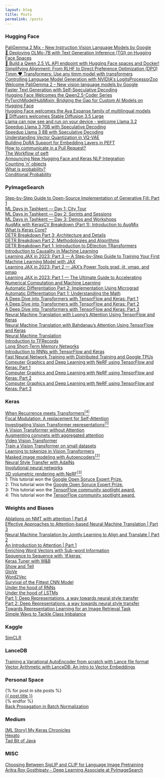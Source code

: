 ```yaml
---
layout: blog
title: Posts
permalink: /posts
---
```

<!-- Write the Post page here -->
<div class="main">
   <div class="post-wrap archive">
      <h3>Hugging Face</h3>
      <article class="archive-item">
         <a class="archive-item-link" href="https://huggingface.co/blog/paligemma2mix" target="_blank" rel="noopener noreferrer">PaliGemma 2 Mix - New Instruction Vision Language Models by Google</a>
      </article>
      <article class="archive-item">
         <a class="archive-item-link" href="https://huggingface.co/blog/ariG23498/tgi-spaces" target="_blank" rel="noopener noreferrer">🚀 Deploying OLMo-7B with Text Generation Inference (TGI) on Hugging Face Spaces</a>
      </article>
      <article class="archive-item">
         <a class="archive-item-link" href="https://huggingface.co/blog/ariG23498/qwen25vl-api" target="_blank" rel="noopener noreferrer">🚀 Build a Qwen 2.5 VL API endpoint with Hugging Face spaces and Docker!</a>
      </article>
      <article class="archive-item">
         <a class="archive-item-link" href="https://huggingface.co/blog/ariG23498/rlhf-to-dpo" target="_blank" rel="noopener noreferrer">Simplifying Alignment: From RLHF to Direct Preference Optimization (DPO)</a>
      </article>
      <article class="archive-item">
         <a class="archive-item-link" href="https://huggingface.co/blog/timm-transformers" target="_blank" rel="noopener noreferrer">Timm ❤️ Transformers: Use any timm model with transformers</a>
      </article>
      <article class="archive-item">
         <a class="archive-item-link" href="https://huggingface.co/blog/logits-processor-zoo" target="_blank" rel="noopener noreferrer">Controlling Language Model Generation with NVIDIA's LogitsProcessorZoo</a>
      </article>
      <article class="archive-item">
         <a class="archive-item-link" href="https://huggingface.co/blog/paligemma2" target="_blank" rel="noopener noreferrer">Welcome PaliGemma 2 – New vision language models by Google</a>
      </article>
      <article class="archive-item">
         <a class="archive-item-link" href="https://huggingface.co/blog/layerskip" target="_blank" rel="noopener noreferrer">Faster Text Generation with Self-Speculative Decoding</a>
      </article>
      <article class="archive-item">
         <a class="archive-item-link" href="https://huggingface.co/blog/ariG23498/qwen25-coder-hf" target="_blank" rel="noopener noreferrer">Hugging Face Welcomes the Qwen2.5-Coder Series</a>
      </article>
      <article class="archive-item">
         <a class="archive-item-link" href="https://huggingface.co/blog/not-lain/building-hf-integrated-libraries" target="_blank" rel="noopener noreferrer">PyTorchModelHubMixin: Bridging the Gap for Custom AI Models on Hugging Face</a>
      </article>
      <article class="archive-item">
         <a class="archive-item-link" href="https://huggingface.co/blog/ariG23498/cohere-aya-expanse" target="_blank" rel="noopener noreferrer">Hugging Face welcomes the Aya Expanse family of multilingual models</a>
      </article>
      <article class="archive-item">
         <a class="archive-item-link" href="https://huggingface.co/blog/sd3-5" target="_blank" rel="noopener noreferrer">🧨 Diffusers welcomes Stable Diffusion 3.5 Large</a>
      </article>
      <article class="archive-item">
         <a class="archive-item-link" href="https://huggingface.co/blog/llama32" target="_blank" rel="noopener noreferrer">Llama can now see and run on your device - welcome Llama 3.2</a>
      </article>
      <article class="archive-item">
         <a class="archive-item-link" href="https://github.com/huggingface/huggingface-llama-recipes/blob/main/assisted_decoding_70B_3B.ipynb" target="_blank" rel="noopener noreferrer">Speedup Llama 3 70B with Speculative Decoding</a>
      </article>
      <article class="archive-item">
         <a class="archive-item-link" href="https://github.com/huggingface/huggingface-llama-recipes/blob/main/assisted_decoding_8B_1B.ipynb" target="_blank" rel="noopener noreferrer">Speedup Llama 3 8B with Speculative Decoding</a>
      </article>
      <article class="archive-item">
         <a class="archive-item-link" href="https://huggingface.co/blog/ariG23498/understand-vq" target="_blank" rel="noopener noreferrer">Understanding Vector Quantization in VQ-VAE</a>
      </article>
      <article class="archive-item">
         <a class="archive-item-link" href="https://huggingface.co/blog/ariG23498/peft-dora" target="_blank" rel="noopener noreferrer">Building DoRA Support for Embedding Layers in PEFT</a>
      </article>
      <article class="archive-item">
         <a class="archive-item-link" href="https://huggingface.co/blog/ariG23498/comm-pr" target="_blank" rel="noopener noreferrer">How to communicate in a Pull Request?</a>
      </article>
      <article class="archive-item">
         <a class="archive-item-link" href="https://huggingface.co/blog/ariG23498/workflow-peft" target="_blank" rel="noopener noreferrer">The Workflow of peft</a>
      </article>
      <article class="archive-item">
         <a class="archive-item-link" href="https://huggingface.co/blog/keras-nlp-integration" target="_blank" rel="noopener noreferrer">Announcing New Hugging Face and Keras NLP Integration</a>
      </article>
      <article class="archive-item">
         <a class="archive-item-link" href="https://huggingface.co/blog/ariG23498/count-n-objects" target="_blank" rel="noopener noreferrer">Counting 'n' objects</a>
      </article>
      <article class="archive-item">
         <a class="archive-item-link" href="https://huggingface.co/blog/ariG23498/what-is-probability" target="_blank" rel="noopener noreferrer">What is probability?</a>
      </article>
      <article class="archive-item">
         <a class="archive-item-link" href="https://huggingface.co/blog/ariG23498/conditional-probability" target="_blank" rel="noopener noreferrer">Conditional Probability</a>
      </article>
      <h3>PyImageSearch</h3>
      <article class="archive-item">
         <a class="archive-item-link" href="https://pyimagesearch.com/2024/03/18/step-by-step-guide-to-open-source-implementation-of-generative-fill-part-1/" target="_blank" rel="noopener noreferrer">Step-by-Step Guide to Open-Source Implementation of Generative Fill: Part 1</a>
      </article>
      <article class="archive-item">
         <a class="archive-item-link" href="https://pyimagesearch.com/2023/12/04/ml-days-in-tashkent-day-1-city-tour/" target="_blank" rel="noopener noreferrer">ML Days in Tashkent — Day 1: City Tour</a>
      </article>
      <article class="archive-item">
         <a class="archive-item-link" href="https://pyimagesearch.com/2023/12/11/ml-days-in-tashkent-day-2-sprints-and-sessions/" target="_blank" rel="noopener noreferrer">ML Days in Tashkent — Day 2: Sprints and Sessions</a>
      </article>
      <article class="archive-item">
         <a class="archive-item-link" href="https://pyimagesearch.com/2023/12/18/ml-days-in-tashkent-day-3-demos-and-workshops/" target="_blank" rel="noopener noreferrer">ML Days in Tashkent — Day 3: Demos and Workshops</a>
      </article>
      <article class="archive-item">
         <a class="archive-item-link" href="https://pyimagesearch.com/2023/08/28/augmix-with-kerascv-breakdown-part-1-introduction-to-augmix/" target="_blank" rel="noopener noreferrer">AugMix with KerasCV Breakdown (Part 1): Introduction to AugMix</a>
      </article>
      <article class="archive-item">
         <a class="archive-item-link" href="https://pyimagesearch.com/2023/07/24/what-is-keras-core/" target="_blank" rel="noopener noreferrer">What Is Keras Core?</a>
      </article>
      <article class="archive-item">
         <a class="archive-item-link" href="https://pyimagesearch.com/2023/06/26/detr-breakdown-part-3-architecture-and-details/" target="_blank" rel="noopener noreferrer">DETR Breakdown Part 3: Architecture and Details</a>
      </article>
      <article class="archive-item">
         <a class="archive-item-link" href="https://pyimagesearch.com/2023/06/12/detr-breakdown-part-2-methodologies-and-algorithms/" target="_blank" rel="noopener noreferrer">DETR Breakdown Part 2: Methodologies and Algorithms</a>
      </article>
      <article class="archive-item">
         <a class="archive-item-link" href="https://pyimagesearch.com/2023/05/22/detr-breakdown-part-1-introduction-to-detection-transformers/" target="_blank" rel="noopener noreferrer">DETR Breakdown Part 1: Introduction to DEtection TRansformers</a>
      </article>
      <article class="archive-item">
         <a class="archive-item-link" href="https://pyimagesearch.com/2023/05/08/introduction-to-causality-in-machine-learning/" target="_blank" rel="noopener noreferrer">Introduction to Causality in Machine Learning</a>
      </article>
      <article class="archive-item">
         <a class="archive-item-link" href="https://pyimagesearch.com/2023/04/17/learning-jax-in-2023-part-3-a-step-by-step-guide-to-training-your-first-machine-learning-model-with-jax/" target="_blank" rel="noopener noreferrer">Learning JAX in 2023: Part 3 — A Step-by-Step Guide to Training Your First Machine Learning Model with JAX</a>
      </article>
      <article class="archive-item">
         <a class="archive-item-link" href="https://pyimagesearch.com/2023/02/27/learning-jax-in-2023-part-2-jaxs-power-tools-grad-jit-vmap-and-pmap/" target="_blank" rel="noopener noreferrer">Learning JAX in 2023: Part 2 — JAX’s Power Tools grad, jit, vmap, and pmap</a>
      </article>
      <article class="archive-item">
         <a class="archive-item-link" href="https://pyimagesearch.com/2023/02/20/learning-jax-in-2023-part-1-the-ultimate-guide-to-accelerating-numerical-computation-and-machine-learning/" target="_blank" rel="noopener noreferrer">Learning JAX in 2023: Part 1 — The Ultimate Guide to Accelerating Numerical Computation and Machine Learning</a>
      </article>
      <article class="archive-item">
         <a class="archive-item-link" href="https://pyimagesearch.com/2022/12/26/automatic-differentiation-part-2-implementation-using-micrograd/" target="_blank" rel="noopener noreferrer">Automatic Differentiation Part 2: Implementation Using Micrograd</a>
      </article>
      <article class="archive-item">
         <a class="archive-item-link" href="https://pyimagesearch.com/2022/12/05/automatic-differentiation-part-1-understanding-the-math/" target="_blank" rel="noopener noreferrer">Automatic Differentiation Part 1: Understanding the Math</a>
      </article>
      <article class="archive-item">
         <a class="archive-item-link" href="https://pyimagesearch.com/2022/09/05/a-deep-dive-into-transformers-with-tensorflow-and-keras-part-1/" target="_blank" rel="noopener noreferrer">A Deep Dive into Transformers with TensorFlow and Keras: Part 1</a>
      </article>
      <article class="archive-item">
         <a class="archive-item-link" href="https://pyimagesearch.com/2022/09/26/a-deep-dive-into-transformers-with-tensorflow-and-keras-part-2/" target="_blank" rel="noopener noreferrer">A Deep Dive into Transformers with TensorFlow and Keras: Part 2</a>
      </article>
      <article class="archive-item">
         <a class="archive-item-link" href="https://pyimagesearch.com/2022/11/07/a-deep-dive-into-transformers-with-tensorflow-and-keras-part-3/" target="_blank" rel="noopener noreferrer">A Deep Dive into Transformers with TensorFlow and Keras: Part 3</a>
      </article>
      <article class="archive-item">
         <a class="archive-item-link" href="https://pyimagesearch.com/2022/08/29/neural-machine-translation-with-luongs-attention-using-tensorflow-and-keras/" target="_blank" rel="noopener noreferrer">Neural Machine Translation with Luong’s Attention Using TensorFlow and Keras</a>
      </article>
      <article class="archive-item">
         <a class="archive-item-link" href="https://pyimagesearch.com/2022/08/22/neural-machine-translation-with-bahdanaus-attention-using-tensorflow-and-keras/" target="_blank" rel="noopener noreferrer">Neural Machine Translation with Bahdanau’s Attention Using TensorFlow and Keras</a>
      </article>
      <article class="archive-item">
         <a class="archive-item-link" href="https://pyimagesearch.com/2022/08/15/neural-machine-translation/" target="_blank" rel="noopener noreferrer">Neural Machine Translation</a>
      </article>
      <article class="archive-item">
         <a class="archive-item-link" href="https://pyimagesearch.com/2022/08/08/introduction-to-tfrecords/" target="_blank" rel="noopener noreferrer">Introduction to TFRecords</a>
      </article>
      <article class="archive-item">
         <a class="archive-item-link" href="https://pyimagesearch.com/2022/08/01/long-short-term-memory-networks/" target="_blank" rel="noopener noreferrer">Long Short-Term Memory Networks</a>
      </article>
      <article class="archive-item">
         <a class="archive-item-link" href="https://pyimagesearch.com/2022/07/25/introduction-to-recurrent-neural-networks-with-keras-and-tensorflow/" target="_blank" rel="noopener noreferrer">Introduction to RNNs with TensorFlow and Keras</a>
      </article>
      <article class="archive-item">
         <a class="archive-item-link" href="https://www.pyimagesearch.com/2021/12/06/fast-neural-network-training-with-distributed-training-and-google-tpus/" target="_blank" rel="noopener noreferrer">Fast Neural Network Training with Distributed Training and Google TPUs</a>
      </article>
      <article class="archive-item">
         <a class="archive-item-link" href="https://www.pyimagesearch.com/2021/11/10/computer-graphics-and-deep-learning-with-nerf-using-tensorflow-and-keras-part-1/" target="_blank" rel="noopener noreferrer">Computer Graphics and Deep Learning with NeRF using TensorFlow and Keras: Part 1</a>
      </article>
      <article class="archive-item">
         <a class="archive-item-link" href="https://www.pyimagesearch.com/2021/11/17/computer-graphics-and-deep-learning-with-nerf-using-tensorflow-and-keras-part-2/" target="_blank" rel="noopener noreferrer">Computer Graphics and Deep Learning with NeRF using TensorFlow and Keras: Part 2</a>
      </article>
      <article class="archive-item">
         <a class="archive-item-link" href="https://www.pyimagesearch.com/2021/11/24/computer-graphics-and-deep-learning-with-nerf-using-tensorflow-and-keras-part-3/" target="_blank" rel="noopener noreferrer">Computer Graphics and Deep Learning with NeRF using TensorFlow and Keras: Part 3</a>
      </article>
      <h3>Keras</h3>
      <article class="archive-item">
         <a class="archive-item-link" href="https://keras.io/examples/vision/temporal_latent_bottleneck/" target="_blank" rel="noopener noreferrer">When Recurrence meets Transformers<sup>[4]</sup></a>
      </article>
      <article class="archive-item">
         <a class="archive-item-link" href="https://keras.io/examples/vision/focal_modulation_network/" target="_blank" rel="noopener noreferrer">Focal Modulation: A replacement for Self-Attention</a>
      </article>
      <article class="archive-item">
         <a class="archive-item-link" href="https://keras.io/examples/vision/probing_vits/" target="_blank" rel="noopener noreferrer">Investigating Vision Transformer representations<sup>[1]</sup></a>
      </article>
      <article class="archive-item">
         <a class="archive-item-link" href="https://keras.io/examples/vision/shiftvit/" target="_blank" rel="noopener noreferrer">A Vision Transformer without Attention</a>
      </article>
      <article class="archive-item">
         <a class="archive-item-link" href="https://keras.io/examples/vision/patch_convnet/" target="_blank" rel="noopener noreferrer">Augmenting convnets with aggregated attention</a>
      </article>
      <article class="archive-item">
         <a class="archive-item-link" href="https://keras.io/examples/vision/vivit/" target="_blank" rel="noopener noreferrer">Video Vision Transformer</a>
      </article>
      <article class="archive-item">
         <a class="archive-item-link" href="https://keras.io/examples/vision/vit_small_ds/" target="_blank" rel="noopener noreferrer">Train a Vision Transformer on small datasets</a>
      </article>
      <article class="archive-item">
         <a class="archive-item-link" href="https://keras.io/examples/vision/token_learner/" target="_blank" rel="noopener noreferrer">Learning to tokenize in Vision Transformers</a>
      </article>
      <article class="archive-item">
         <a class="archive-item-link" href="https://keras.io/examples/vision/masked_image_modeling/" target="_blank" rel="noopener noreferrer">Masked image modeling with Autoencoders<sup>[2]</sup></a>
      </article>
      <article class="archive-item">
         <a class="archive-item-link" href="https://keras.io/examples/generative/adain/" target="_blank" rel="noopener noreferrer">Neural Style Transfer with AdaINs</a>
      </article>
      <article class="archive-item">
         <a class="archive-item-link" href="https://keras.io/examples/vision/involution/" target="_blank" rel="noopener noreferrer">Involutional neural networks</a>
      </article>
      <article class="archive-item">
         <a class="archive-item-link" href="https://keras.io/examples/vision/nerf/" target="_blank" rel="noopener noreferrer">3D volumetric rendering with NeRF<sup>[3]</sup></a>
      </article>
      1: This tutorial won the <a href="https://www.kaggle.com/general/328914" target="_blank" rel="noopener noreferrer">Google Open Soruce Expert Prize.</a><br>
      2: This tutorial won the <a href="https://www.kaggle.com/general/316181" target="_blank" rel="noopener noreferrer">Google Open Soruce Expert Prize.</a><br>
      3: This tutorial won the <a href="https://twitter.com/TensorFlow/status/1466150113814929413" target="_blank" rel="noopener noreferrer">TensorFlow community spotlight award.</a><br>
      4: This tutorial won the <a href="https://twitter.com/TensorFlow/status/1681802984227840000?t=IcNtWdyqpHUSG_G2TyjrXA&s=08" target="_blank" rel="noopener noreferrer">TensorFlow community spotlight award.</a><br>
      <h3>Weights and Biases</h3>
      <article class="archive-item">
         <a class="archive-item-link" href="https://wandb.ai/authors/under-attention/reports/Ablations-on-NMT-with-attention---Vmlldzo1MzQwMjQ" target="_blank" rel="noopener noreferrer">Ablations on NMT with attention | Part 4</a>
      </article>
      <article class="archive-item">
         <a class="archive-item-link" href="https://wandb.ai/authors/under-attention/reports/Effective-Approaches-to-Attention-based-Neural-Machine-Translation--Vmlldzo1MzQwMjA" target="_blank" rel="noopener noreferrer">Effective Approaches to Attention-based Neural Machine Translation | Part 3</a>
      </article>
      <article class="archive-item">
         <a class="archive-item-link" href="https://wandb.ai/authors/under-attention/reports/Neural-Machine-Translation-by-Jointly-Learning-to-Align-and-Translate--Vmlldzo1MzQwMTY" target="_blank" rel="noopener noreferrer">Neural Machine Translation by Jointly Learning to Align and Translate | Part 2</a>
      </article>
      <article class="archive-item">
         <a class="archive-item-link" href="https://wandb.ai/authors/under-attention/reports/An-Introduction-to-Attention--Vmlldzo1MzQwMTU" target="_blank" rel="noopener noreferrer">An Introduction to Attention | Part 1</a>
      </article>
      <article class="archive-item">
         <a class="archive-item-link" href="http://bit.ly/enrich_sub" target="_blank" rel="noopener noreferrer">Enriching Word Vectors with Sub-word Information</a>
      </article>
      <article class="archive-item">
         <a class="archive-item-link" href="http://bit.ly/seqtoseq" target="_blank" rel="noopener noreferrer">Sequence to Sequence with `tf.keras`</a>
      </article>
      <article class="archive-item">
         <a class="archive-item-link" href="http://bit.ly/keras-tuner" target="_blank" rel="noopener noreferrer">Keras Tuner with W&B</a>
      </article>
      <article class="archive-item">
         <a class="archive-item-link" href="http://bit.ly/img_cap" target="_blank" rel="noopener noreferrer">Show and Tell</a>
      </article>
      <article class="archive-item">
         <a class="archive-item-link" href="https://wandb.ai/authors/embeddings-2/reports/GloVe--VmlldzozNDg2NTQ" target="_blank" rel="noopener noreferrer">GloVe</a>
      </article>
      <article class="archive-item">
         <a class="archive-item-link" href="https://wandb.ai/authors/embeddings/reports/Word2Vec---VmlldzozMzIxNjQ" target="_blank" rel="noopener noreferrer">Word2Vec</a>
      </article>
      <article class="archive-item">
         <a class="archive-item-link" href="https://bitly.com/vlga_cnn" target="_blank" rel="noopener noreferrer">Survival of the Fittest CNN Model</a>
      </article>
      <article class="archive-item">
         <a class="archive-item-link" href="https://bitly.com/under_RNN" target="_blank" rel="noopener noreferrer">Under the hood of RNNs</a>
      </article>
      <article class="archive-item">
         <a class="archive-item-link" href="https://bitly.com/under_LSTM" target="_blank" rel="noopener noreferrer">Under the hood of LSTMs</a>
      </article>
      <article class="archive-item">
         <a class="archive-item-link" href="https://wandb.ai/authors/nerual_style_transfer/reports/Part-1-Deep-Representations-a-way-towards-neural-style-transfer--VmlldzoyMjQzNDY" target="_blank" rel="noopener noreferrer">Part 1: Deep Representations, a way towards neural style transfer</a>
      </article>
      <article class="archive-item">
         <a class="archive-item-link" href="https://wandb.ai/authors/nerual_style_transfer/reports/Part-2-Deep-Representations-a-way-towards-neural-style-transfer--VmlldzoyMjYyNzk" target="_blank" rel="noopener noreferrer">Part 2: Deep Representations, a way towards neural style transfer</a>
      </article>
      <article class="archive-item">
         <a class="archive-item-link" href="https://app.wandb.ai/authors/image-retrieval/reports/Towards-Representation-Learning-for-an-Image-Retrieval-Task--VmlldzoxOTY4MDI" target="_blank" rel="noopener noreferrer">Towards Representation Learning for an Image Retrieval Task</a>
      </article>
      <article class="archive-item">
         <a class="archive-item-link" href="https://app.wandb.ai/authors/class-imbalance/reports/Simple-Ways-to-Tackle-Class-Imbalance--VmlldzoxODA3NTk" target="_blank" rel="noopener noreferrer">Simple Ways to Tackle Class Imbalance</a>
      </article>
      <h3>Kaggle</h3>
      <article class="archive-item">
         <a class="archive-item-link" href="https://www.kaggle.com/aritrag/simclr" target="_blank" rel="noopener noreferrer">SimCLR</a>
      </article>
      <h3>LanceDB</h3>
      <article class="archive-item">
         <a class="archive-item-link" href="https://blog.lancedb.com/training-a-variational-autoencoder-from-scratch-with-the-lance-file-format/" target="_blank" rel="noopener noreferrer">Training a Variational AutoEncoder from scratch with Lance file format</a>
      </article>
      <article class="archive-item">
         <a class="archive-item-link" href="https://blog.lancedb.com/vector-arithmetic-with-lancedb-an-intro-to-vector-embeddings/" target="_blank" rel="noopener noreferrer">Vector Arithmetic with LanceDB: An intro to Vector Embeddings</a>
      </article>
      <h3>Personal Space</h3>
      {% for post in site.posts %}
      <article class="archive-item">
         <a class="archive-item-link" href="{{ post.url }}" target="_blank" rel="noopener noreferrer">{{ post.title }}</a>
      </article>
      {% endfor %}
      <article class="archive-item">
         <a class="archive-item-link" href="{{site.url}}/assets/BatchNorm.pdf" target="_blank" rel="noopener noreferrer">Back Propagation in Batch Normalization</a>
      </article>
      <h3>Medium</h3>
      <article class="archive-item">
         <a class="archive-item-link" href="https://medium.com/google-developer-experts/ml-story-my-keras-chronicles-81fedbebeefc" target="_blank" rel="noopener noreferrer">[ML Story] My Keras Chronicles</a>
      </article>
      <article class="archive-item">
         <a class="archive-item-link" href="https://medium.com/xperience/hexato-13c91badc770" target="_blank" rel="noopener noreferrer">Hexato</a>
      </article>
      <article class="archive-item">
         <a class="archive-item-link" href="https://medium.com/@aritra.born2fly/just-a-tad-bit-of-java-fc55df737fb9" target="_blank" rel="noopener noreferrer">Tad Bit of Java</a>
      </article>
      <h3>MISC</h3>
      <article class="archive-item"><a class="archive-item-link" href="https://blog.ritwikraha.dev/choosing-between-siglip-and-clip-for-language-image-pretraining" target="_blank" rel="noopener noreferrer">Choosing Between SigLIP and CLIP for Language Image Pretraining</a>
      </article>
      <article class="archive-item"><a class="archive-item-link" href="https://www.machinelearningnuggets.com/007-aritra-roy-gosthipaty-deep-learning-associate-at-pyimagesearch/" target="_blank" rel="noopener noreferrer">Aritra Roy Gosthipaty - Deep Learning Associate at PyImageSearch</a>
      </article>
   </div>
</div>
